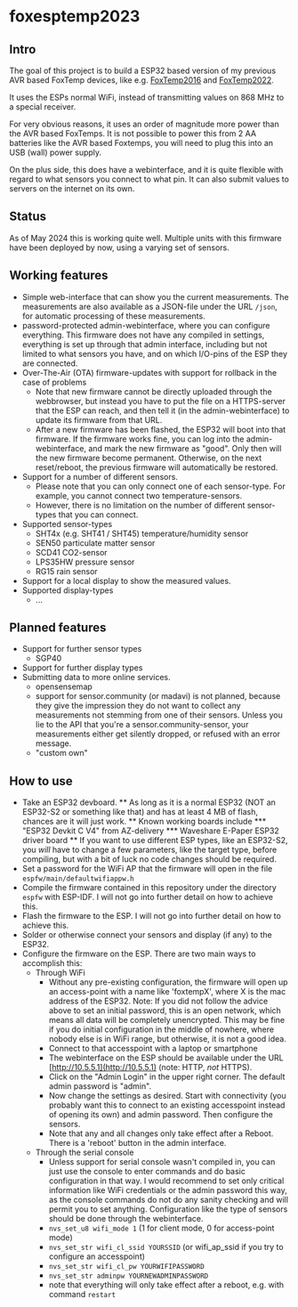 # foxesptemp2023

## Intro

The goal of this project is to build a ESP32 based version of my previous AVR based FoxTemp devices, like e.g. [FoxTemp2016](https://gitlab.cs.fau.de/PoempelFox/foxtemp2016) and [FoxTemp2022](https://gitlab.cs.fau.de/PoempelFox/foxtemp2022).

It uses the ESPs normal WiFi, instead of transmitting values on 868 MHz to a special receiver.

For very obvious reasons, it uses an order of magnitude more power than the AVR based FoxTemps. It is not possible to power this from 2 AA batteries like the AVR based Foxtemps, you will need to plug this into an USB (wall) power supply.

On the plus side, this does have a webinterface, and it is quite flexible with regard to what sensors you connect to what pin. It can also submit values to servers on the internet on its own.

## Status

As of May 2024 this is working quite well. Multiple units with this firmware have been deployed by now, using a varying set of sensors.

## Working features

* Simple web-interface that can show you the current measurements. The measurements are also available as a JSON-file under the URL `/json`, for automatic processing of these measurements.
* password-protected admin-webinterface, where you can configure everything. This firmware does not have any compiled in settings, everything is set up through that admin interface, including but not limited to what sensors you have, and on which I/O-pins of the ESP they are connected.
* Over-The-Air (OTA) firmware-updates with support for rollback in the case of problems
  - Note that new firmware cannot be directly uploaded through the webbrowser, but instead you have to put the file on a HTTPS-server that the ESP can reach, and then tell it (in the admin-webinterface) to update its firmware from that URL.
  - After a new firmware has been flashed, the ESP32 will boot into that firmware. If the firmware works fine, you can log into the admin-webinterface, and mark the new firmware as "good". Only then will the new firmware become permanent. Otherwise, on the next reset/reboot, the previous firmware will automatically be restored.
* Support for a number of different sensors.
  - Please note that you can only connect one of each sensor-type. For example, you cannot connect two temperature-sensors.
  - However, there is no limitation on the number of different sensor-types that you can connect.
* Supported sensor-types
  - SHT4x (e.g. SHT41 / SHT45) temperature/humidity sensor
  - SEN50 particulate matter sensor
  - SCD41 CO2-sensor
  - LPS35HW pressure sensor
  - RG15 rain sensor
* Support for a local display to show the measured values.
* Supported display-types
  - ...


## Planned features

* Support for further sensor types
  - SGP40
* Support for further display types
* Submitting data to more online services.
  - opensensemap
  - support for sensor.community (or madavi) is not planned, because they give the impression they do not want to collect any measurements not stemming from one of their sensors. Unless you lie to the API that you're a sensor.community-sensor, your measurements either get silently dropped, or refused with an error message.
  - "custom own"

## How to use

* Take an ESP32 devboard.
** As long as it is a normal ESP32 (NOT an ESP32-S2 or something like that) and has at least 4 MB of flash, chances are it will just work.
** Known working boards include
*** "ESP32 Devkit C V4" from AZ-delivery
*** Waveshare E-Paper ESP32 driver board
** If you want to use different ESP types, like an ESP32-S2, you _will_ have to change a few parameters, like the target type, before compiling, but with a bit of luck no code changes should be required.
* Set a password for the WiFi AP that the firmware will open in the file `espfw/main/defaultwifiappw.h`
* Compile the firmware contained in this repository under the directory `espfw` with ESP-IDF. I will not go into further detail on how to achieve this.
* Flash the firmware to the ESP. I will not go into further detail on how to achieve this.
* Solder or otherwise connect your sensors and display (if any) to the ESP32.
* Configure the firmware on the ESP. There are two main ways to accomplish this:
  - Through WiFi
    + Without any pre-existing configuration, the firmware will open up an access-point with a name like 'foxtempX', where X is the mac address of the ESP32. Note: If you did not follow the advice above to set an initial password, this is an open network, which means all data will be completely unencrypted. This may be fine if you do initial configuration in the middle of nowhere, where nobody else is in WiFi range, but otherwise, it is not a good idea.
    + Connect to that accesspoint with a laptop or smartphone
    + The webinterface on the ESP should be available under the URL [http://10.5.5.1](http://10.5.5.1) (note: HTTP, _not_ HTTPS).
    + Click on the "Admin Login" in the upper right corner. The default admin password is "admin".
    + Now change the settings as desired. Start with connectivity (you probably want this to connect to an existing accesspoint instead of opening its own) and admin password. Then configure the sensors.
    + Note that any and all changes only take effect after a Reboot. There is a 'reboot' button in the admin interface.
  - Through the serial console
    + Unless support for serial console wasn't compiled in, you can just use the console to enter commands and do basic configuration in that way. I would recommend to set only critical information like WiFi credentials or the admin password this way, as the console commands do not do any sanity checking and will permit you to set anything. Configuration like the type of sensors should be done through the webinterface.
    + `nvs_set_u8 wifi_mode 1` (1 for client mode, 0 for access-point mode)
    + `nvs_set_str wifi_cl_ssid YOURSSID` (or wifi_ap_ssid if you try to configure an accesspoint)
    + `nvs_set_str wifi_cl_pw YOURWIFIPASSWORD`
    + `nvs_set_str adminpw YOURNEWADMINPASSWORD`
    + note that everything will only take effect after a reboot, e.g. with command `restart`

